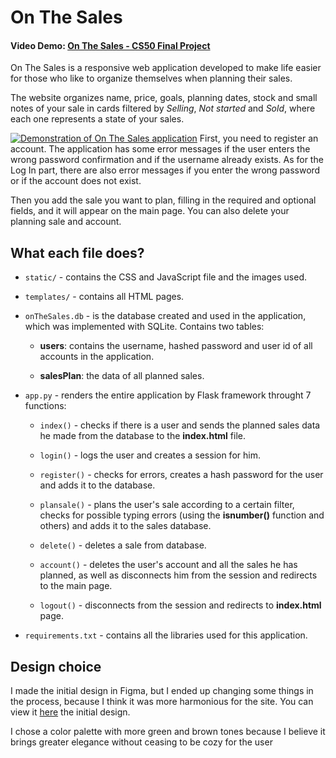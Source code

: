 # On The Sales

#### Video Demo: <a target="_blank" href="https://youtu.be/LLb7Rdmefss">On The Sales - CS50 Final Project</a>

On The Sales is a responsive web application developed to make life easier for those who like to organize themselves when planning their sales.

The website organizes name, price, goals, planning dates, stock and small notes of your sale in cards filtered by _Selling_, _Not started_ and _Sold_, where each one represents a state of your sales.

<a href="https://imgur.com/tP3UDNr"><img src="https://i.imgur.com/tP3UDNr.gif" alt="Demonstration of On The Sales application" /></a>
First, you need to register an account. The application has some error messages if the user enters the wrong password confirmation and if the username already exists. As for the Log In part, there are also error messages if you enter the wrong password or if the account does not exist.

Then you add the sale you want to plan, filling in the required and optional fields, and it will appear on the main page. You can also delete your planning sale and account.

## What each file does?

- `static/` - contains the CSS and JavaScript file and the images used.

- `templates/` - contains all HTML pages.

- `onTheSales.db` - is the database created and used in the application, which was implemented with SQLite. Contains two tables:

  - **users**: contains the username, hashed password and user id of all accounts in the application.

  - **salesPlan**: the data of all planned sales.

- `app.py` - renders the entire application by Flask framework throught 7 functions:

  - `index()` - checks if there is a user and sends the planned sales data he made from the database to the **index.html** file.

  - `login()` - logs the user and creates a session for him.

  - `register()` - checks for errors, creates a hash password for the user and adds it to the database.

  - `plansale()` - plans the user's sale according to a certain filter, checks for possible typing errors (using the **isnumber()** function and others) and adds it to the sales database.

  - `delete()` - deletes a sale from database.

  - `account()` - deletes the user's account and all the sales he has planned, as well as disconnects him from the session and redirects to the main page.

  - `logout()` - disconnects from the session and redirects to **index.html** page.

- `requirements.txt` - contains all the libraries used for this application.

## Design choice

I made the initial design in Figma, but I ended up changing some things in the process, because I think it was more harmonious for the site.
You can view it <a target="_blank" href="https://www.figma.com/file/EfBaOIxMYA2G3I8xFviYkt/Final-Project?node-id=0%3A1&t=NOcaQXEuIFfbgn16-1">here</a> the initial design.

I chose a color palette with more green and brown tones because I believe it brings greater elegance without ceasing to be cozy for the user
